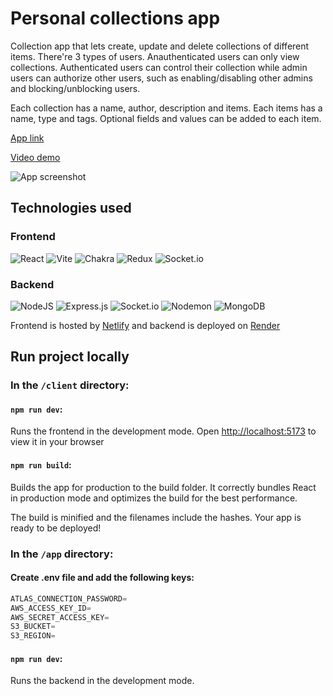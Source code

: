 # Personal collections app

Collection app that lets create, update and delete collections of different
items. There're 3 types of users. Anauthenticated users can only view
collections. Authenticated users can control their collection while admin users
can authorize other users, such as enabling/disabling other admins and
blocking/unblocking users.

Each collection has a name, author, description and items. Each items has a
name, type and tags. Optional fields and values can be added to each item.

[App link](https://personal-collections-app.netlify.app/ "Netlify")

[Video demo](https://youtube "YouTube")

![App screenshot](/ "App screenshot")

## Technologies used

### Frontend

![React](https://img.shields.io/badge/react-%2320232a.svg?style=for-the-badge&logo=react&logoColor=%2361DAFB)
![Vite](https://img.shields.io/badge/vite-%23646CFF.svg?style=for-the-badge&logo=vite&logoColor=white)
![Chakra](https://img.shields.io/badge/chakra-%234ED1C5.svg?style=for-the-badge&logo=chakraui&logoColor=white)
![Redux](https://img.shields.io/badge/redux-%23593d88.svg?style=for-the-badge&logo=redux&logoColor=white)
![Socket.io](https://img.shields.io/badge/Socket.io-black?style=for-the-badge&logo=socket.io&badgeColor=010101)

### Backend

![NodeJS](https://img.shields.io/badge/node.js-6DA55F?style=for-the-badge&logo=node.js&logoColor=white)
![Express.js](https://img.shields.io/badge/express.js-%23404d59.svg?style=for-the-badge&logo=express&logoColor=%2361DAFB)
![Socket.io](https://img.shields.io/badge/Socket.io-black?style=for-the-badge&logo=socket.io&badgeColor=010101)
![Nodemon](https://img.shields.io/badge/NODEMON-%23323330.svg?style=for-the-badge&logo=nodemon&logoColor=%BBDEAD)
![MongoDB](https://img.shields.io/badge/MongoDB-%234ea94b.svg?style=for-the-badge&logo=mongodb&logoColor=white)

Frontend is hosted by [Netlify](https://www.netlify.com/) and backend is
deployed on [Render](https://www.render.com)

## Run project locally

### In the `/client` directory:

#### `npm run dev`:

Runs the frontend in the development mode. Open
[http://localhost:5173](http://localhost:5173) to view it in your browser

#### `npm run build`:

Builds the app for production to the build folder. It correctly bundles React in
production mode and optimizes the build for the best performance.

The build is minified and the filenames include the hashes. Your app is ready to
be deployed!

### In the `/app` directory:

#### Create .env file and add the following keys:

```js
ATLAS_CONNECTION_PASSWORD=
AWS_ACCESS_KEY_ID=
AWS_SECRET_ACCESS_KEY=
S3_BUCKET=
S3_REGION=
```

#### `npm run dev`:

Runs the backend in the development mode.
